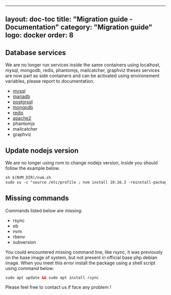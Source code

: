 
---
layout:         doc-toc
title:          "Migration guide - Documentation"
category:       "Migration guide"
logo:           docker 
order:          8
---

## Database services

We are no longer run services inside the same containers using localhost, mysql, mongodb, redis, phantomjs, mailcatcher, graphviz
theses services are now part as side containers and can be activated using environement variables, please report to documentation.

* [mysql](/databases/mysql/) 
* [mariadb](/databases/mariadb/)
* [postgrsql](/databases/postgresql/)
* [mongodb](/nosql/mongodb/)
* [redis](/nosql/redis/)
* [apache2](/webserver/)
* phantomjs
* mailcatcher
* graphviz

## Update nodejs version

We are no longer using nvm to change nodejs version, inside you should follow the example below.

```xml
sh $(NVM_DIR)/nvm.sh
sudo su -c "source /etc/profile ; nvm install 10.16.3 -reinstall-packages-from=v5.4.1 ; nvm alias default 10.16.3 ; nvm list"
```
## Missing commands 

Commands listed below are missing: 

* rsync 
* eb
* nvm
* rbenv 
* subversion

You could encountered missing command line, like rsync, it was previously on the base image of system, but not present in official base php debian image. When you meet this error install the package using a shell script using command below:  

```xml
sudo apt update && sudo apt install rsync
```



Please feel free to contact us if face any problem !
